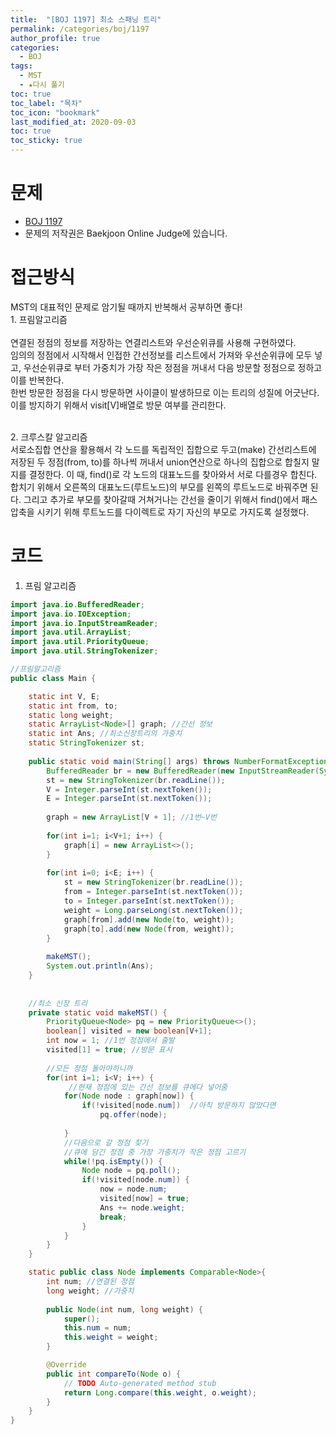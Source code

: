 ```yaml
---
title:  "[BOJ 1197] 최소 스패닝 트리"
permalink: /categories/boj/1197
author_profile: true
categories:
  - BOJ
tags:
  - MST
  - ★다시 풀기
toc: true
toc_label: "목차"
toc_icon: "bookmark"
last_modified_at: 2020-09-03
toc: true
toc_sticky: true
---
```

# 문제
* [BOJ 1197](https://www.acmicpc.net/problem/1197)
* 문제의 저작권은 Baekjoon Online Judge에 있습니다.  

# 접근방식 
MST의 대표적인 문제로 암기될 때까지 반복해서 공부하면 좋다!
<br>1. 프림알고리즘</br>  
연결된 정점의 정보를 저장하는 연결리스트와 우선순위큐를 사용해 구현하였다.  
임의의 정점에서 시작해서 인접한 간선정보를 리스트에서 가져와 우선순위큐에 모두 넣고, 우선순위큐로 부터 가중치가 가장 작은 정점을 꺼내서 다음 방문할 정점으로 정하고 이를 반복한다.  
한번 방문한 정점을 다시 방문하면 사이클이 발생하므로 이는 트리의 성질에 어긋난다. 이를 방지하기 위해서 visit[V]배열로 방문 여부를 관리한다.  

<br>2. 크루스칼 알고리즘</br>
서로소집합 연산을 활용해서 각 노드를 독립적인 집합으로 두고(make) 간선리스트에 저장된 두 정점(from, to)를 하나씩 꺼내서 union연산으로 하나의 집합으로 합칠지 말지를 결정한다. 이 때, find()로 각 노드의 대표노드를 찾아와서 서로 다를경우 합친다. 합치기 위해서 오른쪽의 대표노드(루트노드)의 부모를 왼쪽의 루트노드로 바꿔주면 된다. 그리고 추가로 부모를 찾아갈때 거쳐거나는 간선을 줄이기 위해서 find()에서 패스압축을 시키기 위해 루트노드를 다이렉트로 자기 자신의 부모로 가지도록 설정했다.

# 코드
1. 프림 알고리즘  
```java
import java.io.BufferedReader;
import java.io.IOException;
import java.io.InputStreamReader;
import java.util.ArrayList;
import java.util.PriorityQueue;
import java.util.StringTokenizer;

//프림알고리즘
public class Main {

	static int V, E;
	static int from, to;
	static long weight;
	static ArrayList<Node>[] graph; //간선 정보
	static int Ans; //최소신장트리의 가중치
	static StringTokenizer st;
	
	public static void main(String[] args) throws NumberFormatException, IOException {
		BufferedReader br = new BufferedReader(new InputStreamReader(System.in));
		st = new StringTokenizer(br.readLine());
		V = Integer.parseInt(st.nextToken());
		E = Integer.parseInt(st.nextToken());
		
		graph = new ArrayList[V + 1]; //1번~V번
		
		for(int i=1; i<V+1; i++) {
			graph[i] = new ArrayList<>();
		}
		
		for(int i=0; i<E; i++) {
			st = new StringTokenizer(br.readLine());
			from = Integer.parseInt(st.nextToken());
			to = Integer.parseInt(st.nextToken());
			weight = Long.parseLong(st.nextToken());
			graph[from].add(new Node(to, weight));
			graph[to].add(new Node(from, weight));
		}
		
		makeMST();
		System.out.println(Ans);
	}
	
	
	//최소 신장 트리
	private static void makeMST() {
		PriorityQueue<Node> pq = new PriorityQueue<>();
		boolean[] visited = new boolean[V+1];
		int now = 1; //1번 정점에서 출발
		visited[1] = true; //방문 표시
		
		//모든 정점 돌아야하니까
		for(int i=1; i<V; i++) {
			 //현재 정점에 있는 간선 정보를 큐에다 넣어줌
			for(Node node : graph[now]) {
				if(!visited[node.num])  //아직 방문하지 않았다면
					pq.offer(node);
				
			}
			//다음으로 갈 정점 찾기
			//큐에 담긴 정점 중 가장 가중치가 작은 정점 고르기
			while(!pq.isEmpty()) {
				Node node = pq.poll();
				if(!visited[node.num]) {
					now = node.num;
					visited[now] = true;
					Ans += node.weight;
					break;
				}
			}
		}
	}

	static public class Node implements Comparable<Node>{
		int num; //연결된 정점
		long weight; //가중치
		
		public Node(int num, long weight) {
			super();
			this.num = num;
			this.weight = weight;
		}

		@Override
		public int compareTo(Node o) {
			// TODO Auto-generated method stub
			return Long.compare(this.weight, o.weight);
		}
	}
}
```